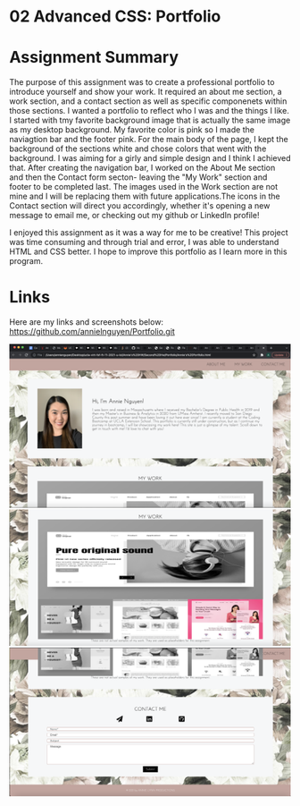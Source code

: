 # 02 Advanced CSS: Portfolio

# Assignment Summary


The purpose of this assignment was to create a professional portfolio to introduce yourself and show your work. It required an about me section, a work section, and a contact section as well as specific componenets within those sections. I wanted a portfolio to reflect who I was and the things I like. I started with tmy favorite background image that is actually the same image as my desktop background. My favorite color is pink so I made the naviagtion bar and the footer pink. For the main body of the page, I kept the background of the sections white and chose colors that went with the background. I was aiming for a girly and simple design and I think I achieved that. After creating the navigation bar, I worked on the About Me section and then the Contact form secton- leaving the "My Work" section and footer to be completed last. The images used in the Work section are not mine and I will be replacing them with future applications.The icons in the Contact section will direct you accordingly, whether it's opening a new message to email me, or checking out my github or LinkedIn profile!

I enjoyed this assignment as it was a way for me to be creative! This project was time consuming and through trial and error, I was able to understand HTML and CSS better. I hope to improve this portfolio as I learn more in this program.

# Links
Here are my links and screenshots below: 
https://github.com/annielnguyen/Portfolio.git

![Portfolio Screenshot1](./Assets/Portfolio1.png)
![Portfolio Screenshot2](./Assets/Portfolio2.png)
![Portfolio Screenshot3](./Assets/portfolio3.png)

